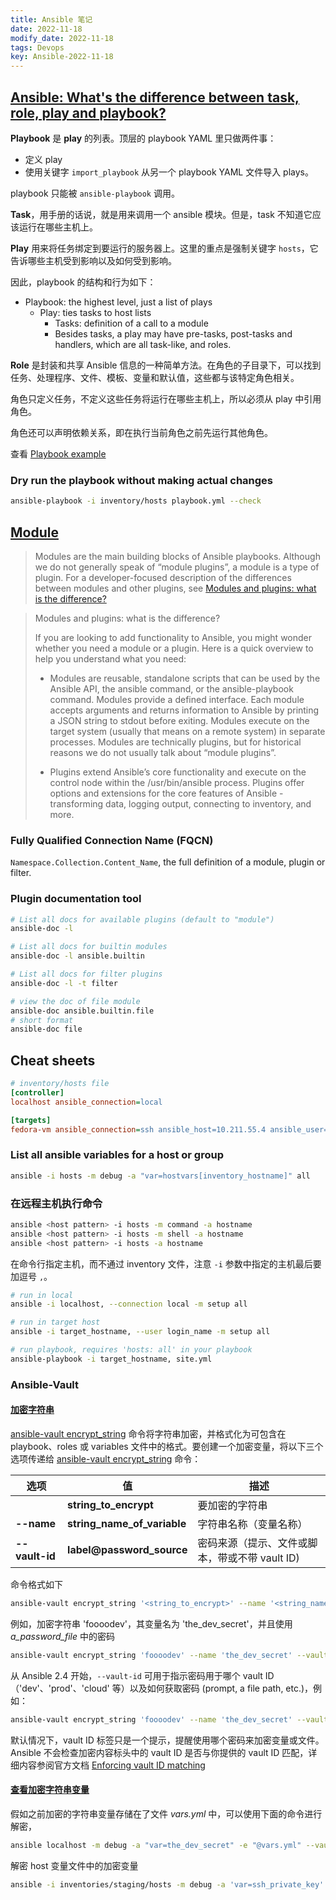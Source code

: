 ```yaml
---
title: Ansible 笔记
date: 2022-11-18
modify_date: 2022-11-18
tags: Devops
key: Ansible-2022-11-18
---
```


## [Ansible: What's the difference between task, role, play and playbook?](https://devops.stackexchange.com/questions/9832/ansible-whats-the-difference-between-task-role-play-and-playbook)

**Playbook** 是 **play** 的列表。顶层的 playbook YAML 里只做两件事：

- 定义 play
- 使用关键字 `import_playbook` 从另一个 playbook YAML 文件导入 plays。

playbook 只能被 `ansible-playbook` 调用。

**Task**，用手册的话说，就是用来调用一个 ansible 模块。但是，task 不知道它应该运行在哪些主机上。

**Play** 用来将任务绑定到要运行的服务器上。这里的重点是强制关键字 `hosts`，它告诉哪些主机受到影响以及如何受到影响。

<!--more-->

因此，playbook 的结构和行为如下：

- Playbook: the highest level, just a list of plays
  - Play: ties tasks to host lists
    - Tasks: definition of a call to a module
    - Besides tasks, a play may have pre-tasks, post-tasks and handlers, which are all task-like, and roles.

**Role** 是封装和共享 Ansible 信息的一种简单方法。在角色的子目录下，可以找到任务、处理程序、文件、模板、变量和默认值，这些都与该特定角色相关。

角色只定义任务，不定义这些任务将运行在哪些主机上，所以必须从 play 中引用角色。

角色还可以声明依赖关系，即在执行当前角色之前先运行其他角色。

查看 [Playbook example](https://www.middlewareinventory.com/blog/ansible-playbook-example/)

### Dry run the playbook without making actual changes

```sh
ansible-playbook -i inventory/hosts playbook.yml --check
```

## [Module](https://docs.ansible.com/ansible/latest/user_guide/modules.html)

> Modules are the main building blocks of Ansible playbooks. Although we do not generally speak of “module plugins”, a module is a type of plugin. For a developer-focused description of the differences between modules and other plugins, see [Modules and plugins: what is the difference?](https://docs.ansible.com/ansible/latest/dev_guide/developing_locally.html#modules-vs-plugins)

> Modules and plugins: what is the difference?
>
> If you are looking to add functionality to Ansible, you might wonder whether you need a module or a plugin. Here is a quick overview to help you understand what you need:
>
> - Modules are reusable, standalone scripts that can be used by the Ansible API, the ansible command, or the ansible-playbook command. Modules provide a defined interface. Each module accepts arguments and returns information to Ansible by printing a JSON string to stdout before exiting. Modules execute on the target system (usually that means on a remote system) in separate processes. Modules are technically plugins, but for historical reasons we do not usually talk about “module plugins”.
>
> - Plugins extend Ansible’s core functionality and execute on the control node within the /usr/bin/ansible process. Plugins offer options and extensions for the core features of Ansible - transforming data, logging output, connecting to inventory, and more.

### Fully Qualified Connection Name (FQCN)

`Namespace.Collection.Content_Name`, the full definition of a module, plugin or filter.

### Plugin documentation tool

```sh
# List all docs for available plugins (default to "module")
ansible-doc -l

# List all docs for builtin modules
ansible-doc -l ansible.builtin

# List all docs for filter plugins
ansible-doc -l -t filter

# view the doc of file module
ansible-doc ansible.builtin.file
# short format
ansible-doc file
```

## Cheat sheets

```ini
# inventory/hosts file
[controller]
localhost ansible_connection=local

[targets]
fedora-vm ansible_connection=ssh ansible_host=10.211.55.4 ansible_user=parallels
```

### List all ansible variables for a host or group

```sh
ansible -i hosts -m debug -a "var=hostvars[inventory_hostname]" all
```

### 在远程主机执行命令

```sh
ansible <host pattern> -i hosts -m command -a hostname
ansible <host pattern> -i hosts -m shell -a hostname
ansible <host pattern> -i hosts -a hostname
```

在命令行指定主机，而不通过 inventory 文件，注意 `-i` 参数中指定的主机最后要加逗号 `,`。

```sh
# run in local
ansible -i localhost, --connection local -m setup all 

# run in target host
ansible -i target_hostname, --user login_name -m setup all 

# run playbook, requires 'hosts: all' in your playbook
ansible-playbook -i target_hostname, site.yml
```

### Ansible-Vault

#### [加密字符串](https://docs.ansible.com/ansible/latest/vault_guide/vault_encrypting_content.html#encrypting-individual-variables-with-ansible-vault)

[ansible-vault encrypt_string]: https://docs.ansible.com/ansible/latest/cli/ansible-vault.html#ansible-vault-encrypt-string

[ansible-vault encrypt_string] 命令将字符串加密，并格式化为可包含在 playbook、roles 或 variables 文件中的格式。要创建一个加密变量，将以下三个选项传递给 [ansible-vault encrypt_string] 命令：

| 选项           | 值                          | 描述                                           |
| -------------- | --------------------------- | ---------------------------------------------- |
|                | **string_to_encrypt**       | 要加密的字符串                                 |
| **--name**     | **string_name_of_variable** | 字符串名称（变量名称）                         |
| **--vault-id** | **label@password_source**   | 密码来源（提示、文件或脚本，带或不带 vault ID) |

命令格式如下

```sh
ansible-vault encrypt_string '<string_to_encrypt>' --name '<string_name_of_variable>' --vault-id <password_source>
```

例如，加密字符串 'foooodev'，其变量名为 'the_dev_secret'，并且使用 *a_password_file* 中的密码

```sh
ansible-vault encrypt_string 'foooodev' --name 'the_dev_secret' --vault-id a_password_file
```

从 Ansible 2.4 开始，`--vault-id` 可用于指示密码用于哪个 vault ID（'dev'、'prod'、'cloud' 等）以及如何获取密码 (prompt, a file path, etc.)，例如：

```sh
ansible-vault encrypt_string 'foooodev' --name 'the_dev_secret' --vault-id dev@a_password_file
```

默认情况下，vault ID 标签只是一个提示，提醒使用哪个密码来加密变量或文件。Ansible 不会检查加密内容标头中的 vault ID 是否与你提供的 vault ID 匹配，详细内容参阅官方文档 [Enforcing vault ID matching](https://docs.ansible.com/ansible/latest/vault_guide/vault_managing_passwords.html#enforcing-vault-id-matching)

#### [查看加密字符串变量](https://docs.ansible.com/ansible/latest/vault_guide/vault_encrypting_content.html#viewing-encrypted-variables)

假如之前加密的字符串变量存储在了文件 *vars.yml* 中，可以使用下面的命令进行解密，

```sh
ansible localhost -m debug -a "var=the_dev_secret" -e "@vars.yml" --vault-id dev@a_password_file
```

解密 host 变量文件中的加密变量

```sh
ansible -i inventories/staging/hosts -m debug -a 'var=ssh_private_key' --vault-id staging@a_password_file group_name
```
